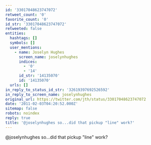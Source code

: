 ```yaml
---
id: '33017048623747072'
retweet_count: '0'
favorite_count: '0'
id_str: '33017048623747072'
retweeted: false
entities:
  hashtags: []
  symbols: []
  user_mentions:
    - name: Joselyn Hughes
      screen_name: joselynhughes
      indices:
        - '0'
        - '14'
      id_str: '14135070'
      id: '14135070'
  urls: []
in_reply_to_status_id_str: '32619397692526592'
in_reply_to_screen_name: joselynhughes
original_url: https://twitter.com/jth/status/33017048623747072
date: '2011-02-03T04:20:52.000Z'
sitemap: false
robots: noindex
reply: true
title: '@joselynhughes so...did that pickup "line" work?'
---
```


@joselynhughes so...did that pickup "line" work?